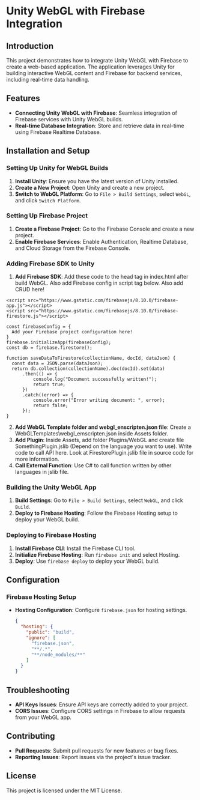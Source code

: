 # Unity WebGL with Firebase Integration

## Introduction
This project demonstrates how to integrate Unity WebGL with Firebase to create a web-based application. The application leverages Unity for building interactive WebGL content and Firebase for backend services, including real-time data handling.

## Features
- **Connecting Unity WebGL with Firebase**: Seamless integration of Firebase services with Unity WebGL builds.
- **Real-time Database Integration**: Store and retrieve data in real-time using Firebase Realtime Database.

## Installation and Setup

### Setting Up Unity for WebGL Builds
1. **Install Unity**: Ensure you have the latest version of Unity installed.
2. **Create a New Project**: Open Unity and create a new project.
3. **Switch to WebGL Platform**: Go to `File > Build Settings`, select `WebGL`, and click `Switch Platform`.

### Setting Up Firebase Project
1. **Create a Firebase Project**: Go to the Firebase Console and create a new project.
2. **Enable Firebase Services**: Enable Authentication, Realtime Database, and Cloud Storage from the Firebase Console.

### Adding Firebase SDK to Unity
1. **Add Firebase SDK**: Add these code to the head tag in index.html after build WebGL. Also add Firebase config in script tag below. Also add CRUD here!
  ```
  <script src="https://www.gstatic.com/firebasejs/8.10.0/firebase-app.js"></script>
  <script src="https://www.gstatic.com/firebasejs/8.10.0/firebase-firestore.js"></script>
  ```
  ```
  const firebaseConfig = {
    Add your Firebase project configuration here!
  }
  firebase.initializeApp(firebaseConfig);
  const db = firebase.firestore();

  function saveDataToFirestore(collectionName, docId, dataJson) {
    const data = JSON.parse(dataJson);
    return db.collection(collectionName).doc(docId).set(data)
        .then(() => {
            console.log("Document successfully written!");
            return true; 
        })
        .catch((error) => {
            console.error("Error writing document: ", error);
            return false; 
        });
  }
  ```
2. **Add WebGL Template folder and webgl_enscripten.json file**: Create a WebGLTemplates\webgl_emscripten.json inside Assets folder.
3. **Add Plugin**: Inside Assets, add folder Plugins/WebGL and create file SomethingPlugin.jslib (Depend on the language you want to use). Write code to call API here. Look at FirestorePlugin.jslib file in source code for more information.
4. **Call External Function**: Use C# to call function written by other languages in jslib file.


### Building the Unity WebGL App
1. **Build Settings**: Go to `File > Build Settings`, select `WebGL`, and click `Build`.
2. **Deploy to Firebase Hosting**: Follow the Firebase Hosting setup to deploy your WebGL build.

### Deploying to Firebase Hosting
1. **Install Firebase CLI**: Install the Firebase CLI tool.
2. **Initialize Firebase Hosting**: Run `firebase init` and select Hosting.
3. **Deploy**: Use `firebase deploy` to deploy your WebGL build.

## Configuration
### Firebase Hosting Setup
- **Hosting Configuration**: Configure `firebase.json` for hosting settings.
    ```json
    {
      "hosting": {
        "public": "build",
        "ignore": [
          "firebase.json",
          "**/.*",
          "**/node_modules/**"
        ]
      }
    }
    ```

## Troubleshooting
- **API Keys Issues**: Ensure API keys are correctly added to your project.
- **CORS Issues**: Configure CORS settings in Firebase to allow requests from your WebGL app.

## Contributing
- **Pull Requests**: Submit pull requests for new features or bug fixes.
- **Reporting Issues**: Report issues via the project's issue tracker.

## License
This project is licensed under the MIT License.
